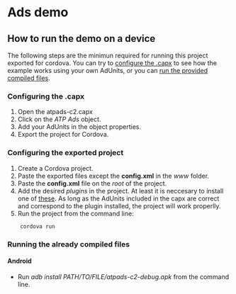 Ads demo
==============

## How to run the demo on a device

The following steps are the minimun required for running this project exported for cordova. You can try to [configure the .capx](https://github.com/ludei/atomic-plugins-c2/tree/master/demos/ads#configuring-the-capx) to see how the example works using your own AdUnits, or you can [run the provided compiled files](https://github.com/ludei/atomic-plugins-c2/tree/master/demos/ads#running-the-already-compiled-files). 

### Configuring the .capx 

1. Open the atpads-c2.capx
2. Click on the *ATP Ads* object. 
3. Add your AdUnits in the object properties. 
4. Export the project for Cordova. 

### Configuring the exported project

1. Create a Cordova project. 
2. Paste the exported files except the **config.xml** in the *www* folder. 
3. Paste the **config.xml** file on the *root* of the project. 
4. Add the desired *plugins* in the project. At least it is neccesary to install one of [these](https://github.com/ludei/atomic-plugins-c2#ads-1). As long as the AdUnits included in the capx are correct and correspond to the plugin installed, the project will work properlly. 
5. Run the project from the command line:
```
	cordova run
```
### Running the already compiled files

#### Android

* Run *adb install PATH/TO/FILE/atpads-c2-debug.apk* from the command line. 
